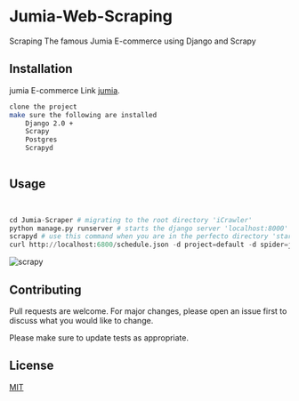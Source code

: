 # Jumia-Web-Scraping
Scraping The famous Jumia E-commerce using Django and Scrapy

## Installation

jumia E-commerce Link [jumia](http://jumia.co.ke/).

```bash
clone the project
make sure the following are installed
    Django 2.0 +
    Scrapy
    Postgres
    Scrapyd
    
```

## Usage

```python


cd Jumia-Scraper # migrating to the root directory 'iCrawler'
python manage.py runserver # starts the django server 'localhost:8000'
scrapyd # use this command when you are in the perfecto directory 'starting the scrapyd daemon'
curl http://localhost:6800/schedule.json -d project=default -d spider=jumia #open another tab in the perfecto directory
```

![scrapy](https://user-images.githubusercontent.com/50213124/69782599-7cc49c00-117f-11ea-9eb9-87e9a5d23443.png)


## Contributing
Pull requests are welcome. For major changes, please open an issue first to discuss what you would like to change.

Please make sure to update tests as appropriate.

## License
[MIT](https://choosealicense.com/licenses/mit/)
